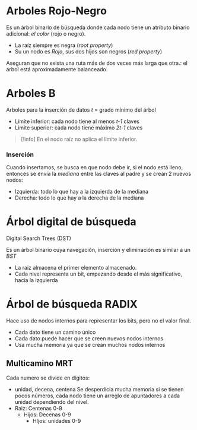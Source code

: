 # Arboles Rojo-Negro
Es un árbol binario de búsqueda donde cada nodo tiene un atributo binario adicional: *el color* (rojo o negro).

- La raíz siempre es negra (*root property*)
- Su un nodo es *Rojo*, sus dos hijos son negros (*red property*)

Aseguran que no exista una ruta más de dos veces más larga que otra.: el árbol está aproximadamente balanceado.

# Arboles B
Arboles para la inserción de datos
*t* = grado mínimo del árbol
- Límite inferior: cada nodo tiene  al menos *t-1* claves
- Limite superior: cada nodo tiene máximo *2t-1* claves
>[!info]
>En el nodo raíz no aplica el limite inferior.

### Inserción
Cuando insertamos, se busca en que nodo debe ir, si el nodo está lleno, entonces se envía la *mediana* entre las claves al padre y se crean 2 nuevos nodos:
- Izquierda: todo lo que hay a la izquierda de la mediana
- Derecha: todo lo que hay a la derecha de la mediana

# Árbol digital de búsqueda
Digital Search Trees (DST)

Es un árbol binario cuya navegación, inserción y eliminación es similar a un *BST*

- La raiz almacena el primer elemento almacenado.
- Cada nivel representa un bit, empezando desde el más significativo, hacia la izquierda

# Árbol de búsqueda RADIX
Hace uso de nodos internos para representar los bits, pero no el valor final.
- Cada dato tiene un camino único
- Cada dato puede hacer que se creen nuevos nodos internos
- Usa mucha memoria ya que se crean muchos nodos internos

## Multicamino MRT
Cada numero se divide en dígitos:
- unidad, decena, centena
Se desperdicia mucha memoria si se tienen pocos números, cada nodo tiene un arreglo de apuntadores a cada unidad dependiendo del nivel.
- Raiz: Centenas 0-9
	- Hijos: Decenas 0-9
		- HIjos: unidades 0-9

